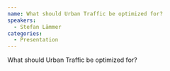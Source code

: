```yaml
--- 
name: What should Urban Traffic be optimized for? 
speakers: 
  - Stefan Lämmer
categories:
  - Presentation
---
```


What should Urban Traffic be optimized for?